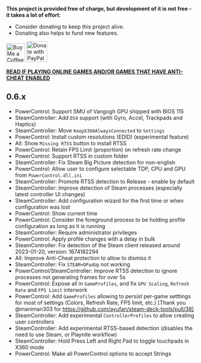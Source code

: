 **This project is provided free of charge, but development of it is not free - it takes a lot of effort**:

- Consider donating to keep this project alive.
- Donating also helps to fund new features.

<a href='https://ko-fi.com/ayufan' target='_blank'><img height='35' style='border:0px;height:50px;' src='https://az743702.vo.msecnd.net/cdn/kofi3.png?v=0' alt='Buy Me a Coffee at ko-fi.com' /></a> <a href="https://www.paypal.com/donate/?hosted_button_id=DHNBE2YR9D5Y2" target='_blank'><img height='35' src="https://raw.githubusercontent.com/stefan-niedermann/paypal-donate-button/master/paypal-donate-button.png" alt="Donate with PayPal" style='border:0px;height:55px;'/></a>

[**READ IF PLAYING ONLINE GAMES AND/OR GAMES THAT HAVE ANTI-CHEAT ENABLED**](https://steam-deck-tools.ayufan.dev/#anti-cheat-and-antivirus-software)

## 0.6.x

- PowerControl: Support SMU of Vangogh GPU shipped with BIOS 115
- SteamController: Add `DS4` support (with Gyro, Accel, Trackpads and Haptics)
- SteamController: Move `KeepX360AlwaysConnected` to `Settings`
- PowerControl: Install custom resolutions (EDID) (experimental feature)
- All: Show `Missing RTSS` button to install RTSS
- PowerControl: Retain FPS Limit (proportion) on refresh rate change
- PowerControl: Support RTSS in custom folder
- SteamController: Fix Steam Big Picture detection for non-english
- PowerControl: Allow user to configure selectable TDP, CPU and GPU from `PowerControl.dll.ini`
- SteamController: Promote RTSS detection to Release - enable by default
- SteamController: Improve detection of Steam processes (especially latest controller UI changes)
- SteamController: Add configuration wizard for the first time or when configuration was lost
- PowerControl: Show current time
- PowerControl: Consider the foreground process to be holding profile configuration as long as it is running
- SteamController: Require administrator privileges
- PowerControl: Apply profile changes with a delay in bulk
- SteamController: Fix detection of the Steam client released around 2023-01-20, version: 1674182294
- All: Improve Anti-Cheat protection to allow to dismiss it
- SteamController: Fix `STEAM+DPadUp` not working
- PowerControl/SteamController: Improve RTSS detection to ignore processes not generating frames for over 5s
- PowerControl: Expose all in `GameProfiles`, and fix `GPU Scaling`, `Refresh Rate` and `FPS Limit` interwork
- PowerControl: Add `GameProfiles` allowing to persist per-game setttings for most of settings (Colors, Refresh Rate, FPS limit, etc.) [Thank you @maniman303 for https://github.com/ayufan/steam-deck-tools/pull/38]
- SteamController: Add experimental `ControllerProfiles` to allow creating user controllers
- SteamController: Add experimental RTSS-based detection (disables the need to use Steam, or Playnite workflow)
- SteamController: Hold Press Left and Right Pad to toggle touchpads in X360 mode
- PowerControl: Make all PowerControl options to accept Strings
